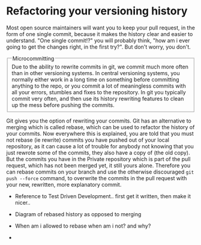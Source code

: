 Refactoring your versioning history
====
Most open source maintainers will want you to keep your pull request, in the form of one single commit, because it makes the history clear and easier to understand. "One single commit!?" you will probably think, "how am i ever going to get the changes right, in the first try?". But don't worry, you don't.

<fieldset class="bytheway">
    <legend class="bytheway">Microcommitting</legend>
    Due to the ability to rewrite commits in git, we commit much more often than in other versioning systems. In central versioning systems, you normally either work in a long time on something before committing anything to the repo, or you commit a lot of meaningless commits with all your errors, stumbles and fixes to the repository. In git you typically commit very often, and then use its history rewriting features to clean up the mess before pushing the commits.
</fieldset>

Git gives you the option of rewriting your commits. Git has an alternative to merging which is called rebase, which can be used to refactor the history of your commits. Now everywhere this is explained, you are told that you must not rebase (ie rewrite) commits you have pushed out of your local repository, as it can cause a lot of trouble for anybody not knowing that you just rewrote some of the commits, they also have a copy of (the old copy). But the commits you have in the Private repository which is part of the pull request, which has not been merged yet, it still yours alone. Therefore you can rebase commits on your branch and use the otherwise discouraged `git push --force` command, to overwrite the commits in the pull request with your new, rewritten, more explanatory commit.



- Reference to Test Driven Development.. first get it written, then make it nicer..

- Diagram of rebased history as opposed to merging

- When am i allowed to rebase when am i not? and why?

- 
